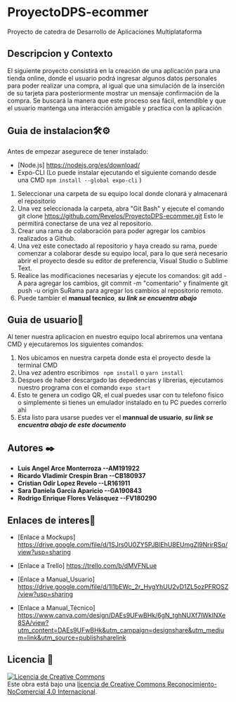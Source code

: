 # ProyectoDPS-ecommer
Proyecto de catedra de Desarrollo de Aplicaciones Multiplataforma

## Descripcion y Contexto
El siguiente proyecto consistirá en la creación de una aplicación para una tienda online, donde el usuario podrá ingresar algunos datos personales para poder realizar una compra, al igual que una simulación de la inserción de su tarjeta para posteriormente mostrar un mensaje confirmación de la compra. Se buscará la manera que este proceso sea fácil, entendible y que el usuario mantenga una interacción amigable y practica con la aplicación

## Guia de instalacion🛠⚙️
Antes de empezar asegurece de tener instalado:
* [Node.js] https://nodejs.org/es/download/
* Expo-CLI (Lo puede instalar ejecutando el siguiente comando desde una CMD  ` npm install --global expo-cli ` )

1) Seleccionar una carpeta de su equipo local donde clonará y almacenará el repositorio
2) Una vez seleccionada la carpeta, abra "Git Bash" y ejecute el comando git clone https://github.com/Revelos/ProyectoDPS-ecommer.git Esto le permitirá conectarse de una vez al repositorio.
3) Crear una rama de colaboración para poder agregar los cambios realizados a Github.
4) Una vez este conectado al repositorio y haya creado su rama, puede comenzar a colaborar desde su equipo local, para lo que será necesario abrir el proyecto desde su editor de preferencia, Visual Studio o Sublime Text.
5) Realice las modificaciones necesarias y ejecute los comandos: git add -A para agregar los cambios, git commit -m "comentario" y finalmente git push -u origin SuRama para agregar los cambios al repositorio remoto.
6) Puede tambier el **manual tecnico**,  ***su link se encuentra abajo***


## Guia de usuario👤
Al tener nuestra aplicacion en nuestro equipo local abriremos una ventana CMD y ejecutaremos los siguientes comandos:
1) Nos ubicamos en nuestra carpeta donde esta el proyecto desde la terminal CMD
2) Una vez adentro escribimos ` npm install` o ` yarn install `
3) Despues de haber descargado las depedencias y librerias, ejecutamos nuestro programa con el comando ` expo start `
4) Esto te genera un codigo QR, el cual puedes usar con tu telefono fisico o simplemente si tienes un emulador instalado en tu PC puedes correrlo ahi
5) Esta listo para usarse puedes ver el **mannual de usuario**, ***su link se encuentra abajo de este documento***

## Autores ✒️

* **Luis Angel Arce Monterroza           --AM191922** 
* **Ricardo Vladimir Crespin Bran        --CB180937** 
* **Cristian Odir Lopez Revelo           --LR161911** 
* **Sara Daniela García Aparicio         --GA190843**
* **Rodrigo Enrique Flores Velásquez     --FV180290** 

## Enlaces de interes🔗
* [Enlace a Mockups]  https://drive.google.com/file/d/1SJrs0U0ZY5PJBlEhU8EUmgZl9NrirRSq/view?usp=sharing

* [Enlace a Trello] https://trello.com/b/dMVFNLue


* [Enlace a Manual_Usuario] https://drive.google.com/file/d/1l1bEWc_2r_HvgYhUU2vD1ZL5ozPFROSZ/view?usp=sharing

* [Enlace a Manual_Técnico] https://www.canva.com/design/DAEs9UFwBHk/6gN_tghNUXf7lWklNXe8SA/view?utm_content=DAEs9UFwBHk&utm_campaign=designshare&utm_medium=link&utm_source=publishsharelink


## Licencia 📄
<a rel="license" href="http://creativecommons.org/licenses/by-nc/4.0/"><img alt="Licencia de Creative Commons" style="border-width:0" src="https://i.creativecommons.org/l/by-nc/4.0/88x31.png" /></a><br />Este obra está bajo una <a rel="license" href="http://creativecommons.org/licenses/by-nc/4.0/">licencia de Creative Commons Reconocimiento-NoComercial 4.0 Internacional</a>.
